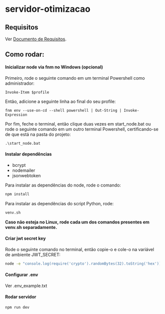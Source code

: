 # servidor-otimizacao

## Requisitos
Ver [Documento de Requisitos](https://docs.google.com/document/d/1qyKZ-SJBxSh2dNNH1_3rclNo-EZlpO82Jdzaw9sHqA8/edit?usp=sharing).

## Como rodar:
#### Inicializar node via fnm no Windows (opcional)
Primeiro, rode o seguinte comando em um terminal Powershell como administrador:

```
Invoke-Item $profile
```

Então, adicione a seguinte linha ao final do seu profile:

```
fnm env --use-on-cd --shell powershell | Out-String | Invoke-Expression
```

Por fim, feche o terminal, então clique duas vezes em start_node.bat ou rode o seguinte comando em um outro terminal Powershell, certificando-se de que está na pasta do projeto:

```
.\start_node.bat
```

#### Instalar dependências
+ bcrypt
+ nodemailer
+ jsonwebtoken

Para instalar as dependências do node, rode o comando:
```bash
npm install
```

Para instalar as dependências do script Python, rode:
```bash
venv.sh
```

**Caso não esteja no Linux, rode cada um dos comandos presentes em venv.sh separadamente.**

#### Criar jwt secret key
Rode o seguinte comando no terminal, então copie-o e cole-o na variável de ambiente JWT_SECRET:

```bash
node -e "console.log(require('crypto').randomBytes(32).toString('hex'))"
```

#### Configurar .env
Ver .env_example.txt

#### Rodar servidor
```bash
npm run dev
```
